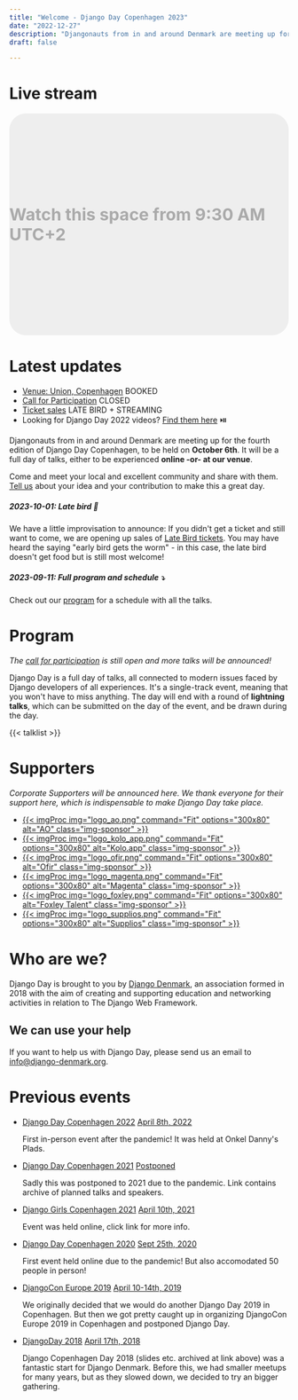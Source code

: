 ```yaml
---
title: "Welcome - Django Day Copenhagen 2023"
date: "2022-12-27"
description: "Djangonauts from in and around Denmark are meeting up for the second edition of Django Day Copenhagen 2023, October 6"
draft: false

---
```


# Live stream

<div style="background: #eee; border-radius: 30px; width: 100%; height: 400px; font-size: 30px; font-weight: bold; color: #aaa; 
  display: flex;
  align-items: center;
  justify-content: center;">
    <div style="margin: auto">Watch this space from 9:30 AM UTC+2</div>
</div>

# Latest updates

* [Venue: Union, Copenhagen](/venue/) <span class="badge badge-pill badge-success">BOOKED</span>
* [Call for Participation](/cfp/) <span class="badge badge-pill badge-dark">CLOSED</span>
* [Ticket sales](/tickets/) <span class="badge badge-pill badge-success">LATE BIRD + STREAMING</span>
* Looking for Django Day 2022 videos? [Find them here](https://2022.djangoday.dk/#program) ⏯️

Djangonauts from in and around Denmark are meeting up for the fourth edition of
Django Day Copenhagen, to be held on **October 6th**. It will be a full day of talks,
either to be experienced **online -or- at our venue**.

Come and meet your local and excellent community and share with them.
[Tell us](/cfp/) about your idea and your contribution to make this a great day.


##### 2023-10-01: Late bird 🐣️

We have a little improvisation to announce: If you didn't get a ticket and still want to come, we are opening up sales of [Late Bird tickets](/tickets/).
You may have heard the saying "early bird gets the worm" - in this case, the late bird doesn't get food but is still most welcome!

##### 2023-09-11: Full program and schedule ⤵️

Check out our [program](#program) for a schedule with all the talks.


<div style="clear: both"></div>


# Program

*The [call for participation](/cfp/) is still open and more talks will be announced!*

Django Day is a full day of talks, all connected to modern issues faced
by Django developers of all experiences. It's a single-track
event, meaning that you won't have to miss anything. The day will end
with a round of **lightning talks**, which can be submitted on the day of the event,
and be drawn during the day.


{{< talklist >}}


# Supporters

*Corporate Supporters will be announced here. We thank everyone for their support here, which is indispensable to make Django Day take place.*


<ul class="sponsors">

<li><a href="https://ao.dk/" target="_blank" class="sponsor">
{{< imgProc
img="logo_ao.png"
command="Fit"
options="300x80"
alt="AO"
class="img-sponsor"
>}}
</a></li>

<li><a href="https://kolo.app/" target="_blank" class="sponsor">
{{< imgProc
img="logo_kolo_app.png"
command="Fit"
options="300x80"
alt="Kolo.app"
class="img-sponsor"
>}}
</a></li>

<li><a href="https://ofir.dk/" target="_blank" class="sponsor">
{{< imgProc
img="logo_ofir.png"
command="Fit"
options="300x80"
alt="Ofir"
class="img-sponsor"
>}}
</a></li>


<li>
<a href="https://www.magenta.dk/" target="_blank" class="sponsor">
{{< imgProc
img="logo_magenta.png"
command="Fit"
options="300x80"
alt="Magenta"
class="img-sponsor"
>}}
</a>
</li>


<li>
<a href="http://foxleytalent.com/" target="_blank" class="sponsor">
{{< imgProc
img="logo_foxley.png"
command="Fit"
options="300x80"
alt="Foxley Talent"
class="img-sponsor"
>}}
</a>
</li>

<li><a href="https://www.supplios.com/" target="_blank" class="sponsor">
{{< imgProc
img="logo_supplios.png"
command="Fit"
options="300x80"
alt="Supplios"
class="img-sponsor"
>}}
</a></li>


</ul>

<ul class="sponsors">

</ul>

# Who are we?

Django Day is brought to you by [Django Denmark](https://www.django-denmark.org/),
an association formed in 2018 with the aim of creating and supporting education
and networking activities in relation to The Django Web Framework.

## We can use your help

If you want to help us with Django Day, please send us an email to
[info@django-denmark.org](mailto:info@django-denmark.org).

# Previous events

<ul class="timeline">
    <li>
        <a href="https://2022.djangoday.dk">Django Day Copenhagen 2022</a>
        <a href="https://2022.djangoday.dk" class="float-right">April 8th, 2022</a>
        <p>First in-person event after the pandemic! It was held at Onkel Danny's Plads.</p>
    </li>
    <li>
        <a href="https://2021.djangoday.dk">Django Day Copenhagen 2021</a>
        <a href="https://2021.djangoday.dk" class="float-right">Postponed</a>
        <p>Sadly this was postponed to 2021 due to the pandemic. Link contains archive of planned talks and speakers.</p>
    </li>
    <li>
        <a href="https://djangogirls.org/en/copenhagen/">Django Girls Copenhagen 2021</a>
        <a href="https://djangogirls.org/en/copenhagen/" class="float-right">April 10th, 2021</a>
        <p>Event was held online, click link for more info.</p>
    </li>
    <li>
        <a href="https://2020.djangoday.dk">Django Day Copenhagen 2020</a>
        <a href="https://2020.djangoday.dk" class="float-right">Sept 25th, 2020</a>
        <p>First event held online due to the pandemic! But also accomodated 50 people in person!</p>
    </li>
    <li>
        <a href="https://2019.djangocon.eu/">DjangoCon Europe 2019</a>
        <a href="https://2019.djangocon.eu/" class="float-right">April 10-14th, 2019</a>
        <p>We originally decided that we would do another Django Day 2019 in Copenhagen. But then we got pretty caught up in organizing DjangoCon Europe 2019 in Copenhagen and postponed Django Day.</p>
    </li>
    <li>
        <a href="https://2018.djangoday.dk/">DjangoDay 2018</a>
        <a href="https://2018.djangoday.dk/" class="float-right">April 17th, 2018</a>
        <p>Django Copenhagen Day 2018 (slides etc. archived at link above) was a fantastic start for Django Denmark. Before this, we had smaller meetups for many years, but as they slowed down, we decided to try an bigger gathering.</p>
    </li>
</ul>

